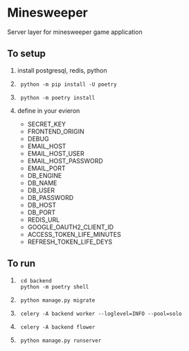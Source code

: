 # Minesweeper

Server layer for minesweeper game application

## To setup

1. install postgresql, redis, python

1. ```bach
    python -m pip install -U poetry
    ```

1. ```bach
    python -m poetry install
    ```

1. define in your evieron
    + SECRET_KEY
    + FRONTEND_ORIGIN
    + DEBUG
    + EMAIL_HOST
    + EMAIL_HOST_USER
    + EMAIL_HOST_PASSWORD
    + EMAIL_PORT
    + DB_ENGINE
    + DB_NAME
    + DB_USER
    + DB_PASSWORD
    + DB_HOST
    + DB_PORT
    + REDIS_URL
    + GOOGLE_OAUTH2_CLIENT_ID
    + ACCESS_TOKEN_LIFE_MINUTES
    + REFRESH_TOKEN_LIFE_DEYS

## To run

1. ```bach
    cd backend
    python -m poetry shell
    ```

1. ```bach
    python manage.py migrate
    ```

1. ```bach
    celery -A backend worker --loglevel=INFO --pool=solo
    ```

1. ```bach
    celery -A backend flower
    ```

1. ```bach
    python manage.py runserver
    ```
